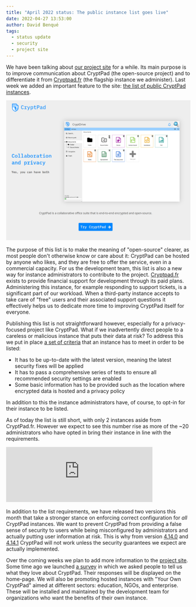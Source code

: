 ```yaml
---
title: "April 2022 status: The public instance list goes live"
date: 2022-04-27 13:53:00
author: David Benqué
tags:
  - status update
  - security
  - project site
---
```



We have been talking about [our project site](https://cryptpad.org) for a while. Its main purpose is to improve communication about CryptPad (the open-source project) and to differentiate it from [Cryptpad.fr](https://cryptpad.fr) (the flagship instance we administer). Last week we added an important feature to the site: [the list of public CryptPad instances](https://cryptpad.org/instances/).

![Screenshot of the updated project site. Clicking "Try CryptPad" takes visitors to the public instance list](/images/project-site-preview.png)  


The purpose of this list is to make the meaning of "open-source" clearer, as most people don't otherwise know or care about it: CryptPad can be hosted by anyone who likes, and they are free to offer the service, even in a commercial capacity. For us the development team, this list is also a new way for instance administrators to contribute to the project. [Cryptpad.fr](https://cryptpad.fr) exists to provide financial support for development through its paid plans. Administering this instance, for example responding to support tickets, is a significant part of our workload. When a third-party instance accepts to take care of "free" users and their associated support questions it effectively helps us to dedicate more time to improving CryptPad itself for everyone.

Publishing this list is not straightforward however, especially for a privacy-focused project like CryptPad. What if we inadvertently direct people to a careless or malicious instance that puts their data at risk? To address this we put in place [a set of criteria](https://docs.cryptpad.fr/en/admin_guide/admin_panel.html#list-my-instance-in-public-directories) that an instance has to meet in order to be listed:

- It has to be up-to-date with the latest version, meaning the latest security fixes will be applied
- It has to pass a comprehensive series of tests to ensure all recommended security settings are enabled
- Some basic information has to be provided such as the location where encrypted data is hosted and a privacy policy

In addition to this the instance administrators have, of course, to opt-in for their instance to be listed.

As of today the list is still short, with only 2 instances aside from CryptPad.fr. However we expect to see this number rise as more of the ~20 administrators who have opted in bring their instance in line with the requirements.

<iframe src="https://social.weho.st/@cryptpad/108073662309134459/embed" class="mastodon-embed" style="max-width: 100%; border: 0" width="400" allowfullscreen="allowfullscreen"></iframe><script src="https://social.weho.st/embed.js" async="async"></script>

In addition to the list requirements, we have released two versions this month that take a stronger stance on enforcing correct configuration for *all* CryptPad instances. We want to prevent CryptPad from providing a false sense of security to users while being misconfigured by administrators and actually putting user information at risk. This is why from version [4.14.0](https://github.com/xwiki-labs/cryptpad/releases/tag/4.14.0) and [4.14.1](https://github.com/xwiki-labs/cryptpad/releases/tag/4.14.1) CryptPad will not work unless the security guarantees we expect are actually implemented.

Over the coming weeks we plan to add more information to the [project site](https://cryptpad.org). Some time ago we launched [a survey](https://cryptpad.fr/form/#/3/form/view/0684aee21b4a36ed9dc41cfca9a27246/) in which we asked people to tell us what they love about CryptPad. Their responses will be displayed on the home-page. We will also be promoting hosted instances with "Your Own CryptPad" aimed at different sectors: education, NGOs, and enterprise. These will be installed and maintained by the development team for organizations who want the benefits of their own instance.

